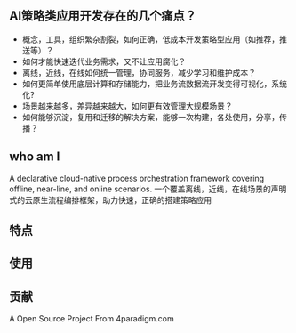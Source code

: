 ## AI策略类应用开发存在的几个痛点？

* 概念，工具，组织繁杂割裂，如何正确，低成本开发策略型应用（如推荐，推送等）？
* 如何才能快速迭代业务需求，又不让应用腐化？
* 离线，近线，在线如何统一管理，协同服务，减少学习和维护成本？
* 如何更简单使用底层计算和存储能力，把业务流数据流开发变得可视化，系统化?
* 场景越来越多，差异越来越大，如何更有效管理大规模场景？
* 如何能够沉淀，复用和迁移的解决方案，能够一次构建，各处使用，分享，传播？

## who am I

A declarative cloud-native process orchestration framework covering offline, near-line, and online scenarios.
一个覆盖离线，近线，在线场景的声明式的云原生流程编排框架，助力快速，正确的搭建策略应用

## 特点



## 使用


## 贡献




A Open Source Project From 4paradigm.com

